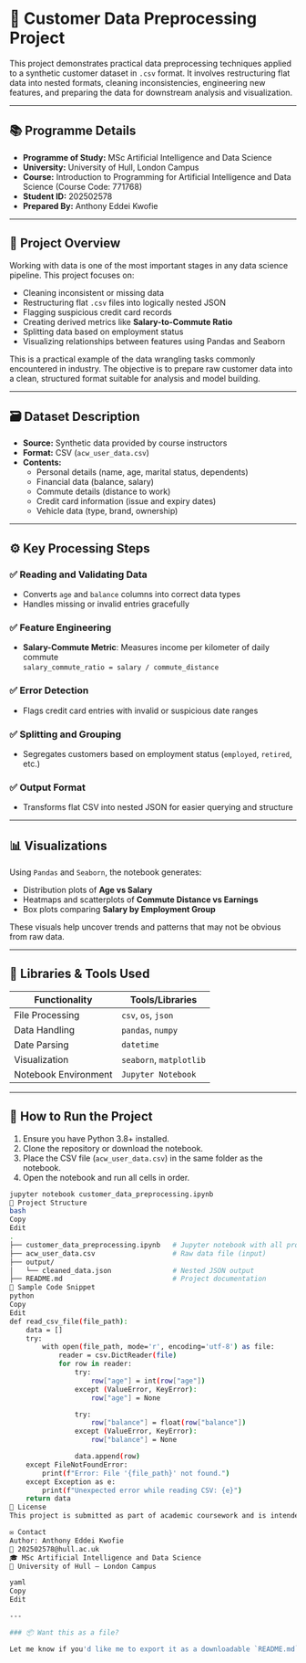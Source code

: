 # 🧹 Customer Data Preprocessing Project

This project demonstrates practical data preprocessing techniques applied to a synthetic customer dataset in `.csv` format. It involves restructuring flat data into nested formats, cleaning inconsistencies, engineering new features, and preparing the data for downstream analysis and visualization.

---

## 📚 Programme Details

- **Programme of Study:** MSc Artificial Intelligence and Data Science  
- **University:** University of Hull, London Campus  
- **Course:** Introduction to Programming for Artificial Intelligence and Data Science (Course Code: 771768)  
- **Student ID:** 202502578  
- **Prepared By:** Anthony Eddei Kwofie  

---

## 📌 Project Overview

Working with data is one of the most important stages in any data science pipeline. This project focuses on:

- Cleaning inconsistent or missing data  
- Restructuring flat `.csv` files into logically nested JSON  
- Flagging suspicious credit card records  
- Creating derived metrics like **Salary-to-Commute Ratio**  
- Splitting data based on employment status  
- Visualizing relationships between features using Pandas and Seaborn  

This is a practical example of the data wrangling tasks commonly encountered in industry. The objective is to prepare raw customer data into a clean, structured format suitable for analysis and model building.

---

## 🗃️ Dataset Description

- **Source:** Synthetic data provided by course instructors  
- **Format:** CSV (`acw_user_data.csv`)  
- **Contents:**  
  - Personal details (name, age, marital status, dependents)  
  - Financial data (balance, salary)  
  - Commute details (distance to work)  
  - Credit card information (issue and expiry dates)  
  - Vehicle data (type, brand, ownership)

---

## ⚙️ Key Processing Steps

### ✅ Reading and Validating Data
- Converts `age` and `balance` columns into correct data types
- Handles missing or invalid entries gracefully

### ✅ Feature Engineering
- **Salary-Commute Metric**: Measures income per kilometer of daily commute  
  `salary_commute_ratio = salary / commute_distance`

### ✅ Error Detection
- Flags credit card entries with invalid or suspicious date ranges

### ✅ Splitting and Grouping
- Segregates customers based on employment status (`employed`, `retired`, etc.)

### ✅ Output Format
- Transforms flat CSV into nested JSON for easier querying and structure

---

## 📊 Visualizations

Using `Pandas` and `Seaborn`, the notebook generates:

- Distribution plots of **Age vs Salary**  
- Heatmaps and scatterplots of **Commute Distance vs Earnings**  
- Box plots comparing **Salary by Employment Group**

These visuals help uncover trends and patterns that may not be obvious from raw data.

---

## 🧰 Libraries & Tools Used

| Functionality         | Tools/Libraries          |
|------------------------|--------------------------|
| File Processing        | `csv`, `os`, `json`       |
| Data Handling          | `pandas`, `numpy`         |
| Date Parsing           | `datetime`                |
| Visualization          | `seaborn`, `matplotlib`   |
| Notebook Environment   | `Jupyter Notebook`        |

---

## 🏁 How to Run the Project

1. Ensure you have Python 3.8+ installed.
2. Clone the repository or download the notebook.
3. Place the CSV file (`acw_user_data.csv`) in the same folder as the notebook.
4. Open the notebook and run all cells in order.

```bash
jupyter notebook customer_data_preprocessing.ipynb
📂 Project Structure
bash
Copy
Edit
.
├── customer_data_preprocessing.ipynb   # Jupyter notebook with all processing steps
├── acw_user_data.csv                   # Raw data file (input)
├── output/
│   └── cleaned_data.json               # Nested JSON output
├── README.md                           # Project documentation
🧪 Sample Code Snippet
python
Copy
Edit
def read_csv_file(file_path):
    data = []
    try:
        with open(file_path, mode='r', encoding='utf-8') as file:
            reader = csv.DictReader(file)
            for row in reader:
                try:
                    row["age"] = int(row["age"])
                except (ValueError, KeyError):
                    row["age"] = None

                try:
                    row["balance"] = float(row["balance"])
                except (ValueError, KeyError):
                    row["balance"] = None

                data.append(row)
    except FileNotFoundError:
        print(f"Error: File '{file_path}' not found.")
    except Exception as e:
        print(f"Unexpected error while reading CSV: {e}")
    return data
📄 License
This project is submitted as part of academic coursework and is intended for educational purposes only. Redistribution for commercial use is not permitted without written permission.

✉️ Contact
Author: Anthony Eddei Kwofie
📧 202502578@hull.ac.uk
🎓 MSc Artificial Intelligence and Data Science
🏫 University of Hull – London Campus

yaml
Copy
Edit

---

### 📦 Want this as a file?

Let me know if you'd like me to export it as a downloadable `README.md` file so you can upload it directly to your GitHub repository.
